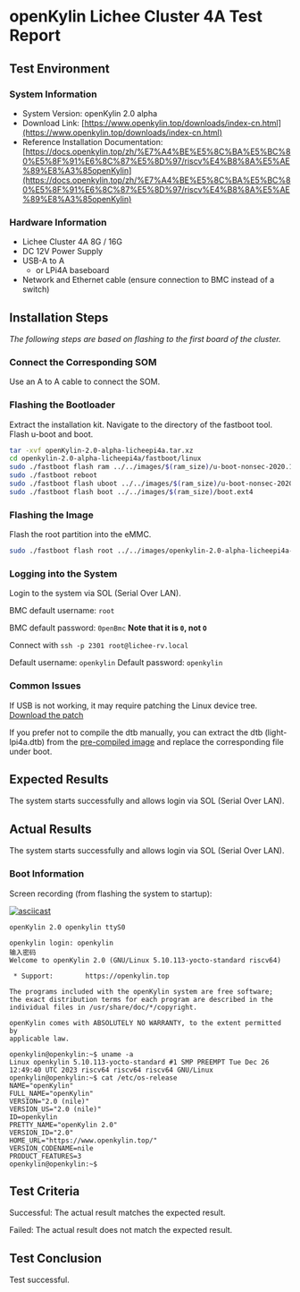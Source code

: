 # openKylin Lichee Cluster 4A Test Report

## Test Environment

### System Information

- System Version: openKylin 2.0 alpha
- Download Link: [https://www.openkylin.top/downloads/index-cn.html](https://www.openkylin.top/downloads/index-cn.html)
- Reference Installation Documentation: [https://docs.openkylin.top/zh/%E7%A4%BE%E5%8C%BA%E5%BC%80%E5%8F%91%E6%8C%87%E5%8D%97/riscv%E4%B8%8A%E5%AE%89%E8%A3%85openKylin](https://docs.openkylin.top/zh/%E7%A4%BE%E5%8C%BA%E5%BC%80%E5%8F%91%E6%8C%87%E5%8D%97/riscv%E4%B8%8A%E5%AE%89%E8%A3%85openKylin)

### Hardware Information

- Lichee Cluster 4A 8G / 16G
- DC 12V Power Supply
- USB-A to A
    - or LPi4A baseboard
- Network and Ethernet cable (ensure connection to BMC instead of a switch)

## Installation Steps

*The following steps are based on flashing to the first board of the cluster.*

### Connect the Corresponding SOM

Use an A to A cable to connect the SOM.

### Flashing the Bootloader

Extract the installation kit.
Navigate to the directory of the fastboot tool.
Flash u-boot and boot.

```bash
tar -xvf openKylin-2.0-alpha-licheepi4a.tar.xz
cd openkylin-2.0-alpha-licheepi4a/fastboot/linux
sudo ./fastboot flash ram ../../images/$(ram_size)/u-boot-nonsec-2020.10-r0-noswap.bin
sudo ./fastboot reboot
sudo ./fastboot flash uboot ../../images/$(ram_size)/u-boot-nonsec-2020.10-r0-noswap.bin
sudo ./fastboot flash boot ../../images/$(ram_size)/boot.ext4
```

### Flashing the Image

Flash the root partition into the eMMC.

```bash
sudo ./fastboot flash root ../../images/openkylin-2.0-alpha-licheepi4a-riscv64.ext4
```

### Logging into the System

Login to the system via SOL (Serial Over LAN).

BMC default username: `root`

BMC default password: `0penBmc` **Note that it is `0`, not `O`**

Connect with `ssh -p 2301 root@lichee-rv.local`

Default username: `openkylin`
Default password: `openkylin`

### Common Issues

If USB is not working, it may require patching the Linux device tree. [Download the patch](https://dl.sipeed.com/fileList/LICHEE/LicheeCluster4A/04_Firmware/lpi4a/src/linux/0001-arch-riscv-boot-dts-lpi4a-disable-i2c-io-expander-fo.patch)

If you prefer not to compile the dtb manually, you can extract the dtb (light-lpi4a.dtb) from the [pre-compiled image](https://dl.sipeed.com/shareURL/LICHEE/LicheeCluster4A/04_Firmware/lpi4a/bin) and replace the corresponding file under boot.

## Expected Results

The system starts successfully and allows login via SOL (Serial Over LAN).

## Actual Results

The system starts successfully and allows login via SOL (Serial Over LAN).

### Boot Information

Screen recording (from flashing the system to startup):

[![asciicast](https://asciinema.org/a/d4d3yatzsx13CRtcdqV0RF7Td.svg)](https://asciinema.org/a/d4d3yatzsx13CRtcdqV0RF7Td)

```log
openKylin 2.0 openkylin ttyS0

openkylin login: openkylin
输入密码
Welcome to openKylin 2.0 (GNU/Linux 5.10.113-yocto-standard riscv64)

 * Support:        https://openkylin.top

The programs included with the openKylin system are free software;
the exact distribution terms for each program are described in the
individual files in /usr/share/doc/*/copyright.

openKylin comes with ABSOLUTELY NO WARRANTY, to the extent permitted by
applicable law.

openkylin@openkylin:~$ uname -a
Linux openkylin 5.10.113-yocto-standard #1 SMP PREEMPT Tue Dec 26 12:49:40 UTC 2023 riscv64 riscv64 riscv64 GNU/Linux
openkylin@openkylin:~$ cat /etc/os-release 
NAME="openKylin"
FULL_NAME="openKylin"
VERSION="2.0 (nile)"
VERSION_US="2.0 (nile)"
ID=openkylin
PRETTY_NAME="openKylin 2.0"
VERSION_ID="2.0"
HOME_URL="https://www.openkylin.top/"
VERSION_CODENAME=nile
PRODUCT_FEATURES=3
openkylin@openkylin:~$ 

```

## Test Criteria

Successful: The actual result matches the expected result.

Failed: The actual result does not match the expected result.

## Test Conclusion

Test successful.
